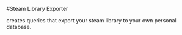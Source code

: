 #Steam Library Exporter

creates queries that export your steam library to your own personal database.
